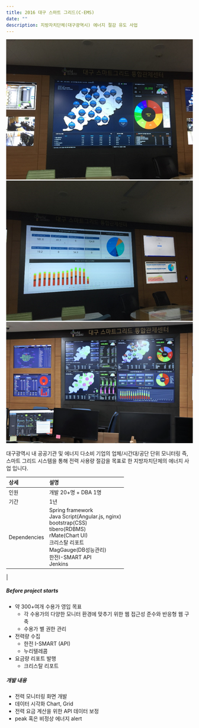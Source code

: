 ```yaml
---
title: 2016 대구 스마트 그리드(C-EMS)
date: ""
description: 지방자치단체(대구광역시) 에너지 절감 유도 사업
---
```

![Cems](./003_cems1.png)
![Cems](./003_cems2.png)
![Cems](./003_cems3.png)

대구광역시 내 공공기관 및 에너지 다소비 기업의 업체/시간대/공단 단위 모니터링 즉, 스마트 그리드 시스템을 통해 전력 사용량 절감을 목표로 한 지방자치단체의 에너지 사업 입니다. 

| 상세 | 설명                                    | 
| :----- | :--------------------------------------- | 
| 인원      | 개발 20+명 + DBA 1명  | 
| 기간      | 1년  | 
|Dependencies      | Spring framework<br/>Java Script(Angular.js, nginx)<br/>bootstrap(CSS)<br/>tibero(RDBMS)<br/>rMate(Chart UI)<br/>크리스탈 리포트<br/>MagGauge(DB성능관리)<br/>한전I-SMART API<br/>Jenkins
| 

##### Before project starts
- 약 300+여개 수용가 영입 목표
  - 각 수용가의 다양한 모니터 환경에 맞추기 위한 웹 접근성 준수와 반응형 웹 구축
  - 수용가 별 권한 관리
- 전력량 수집 
  - 한전 I-SMART (API)
  - 누리텔레콤
- 요금량 리포트 발행
  - 크리스탈 리포트


##### 개발 내용
- 전력 모니터링 화면 개발
- 데이터 시각화 Chart, Grid 
- 전력 요금 계산을 위한 API 데이터 보정 
- peak 혹은 비정상 에너지 alert
